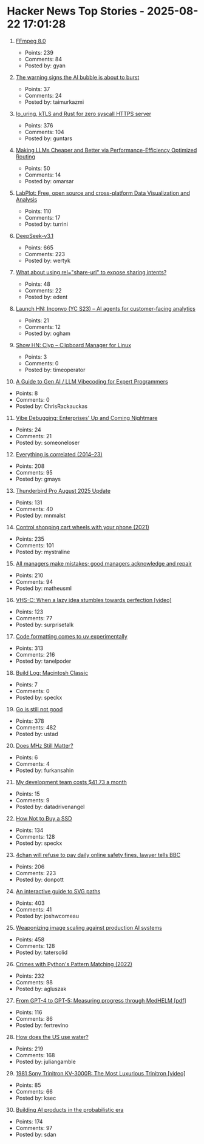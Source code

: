 # Hacker News Top Stories - 2025-08-22 17:01:28

1. [FFmpeg 8.0](https://ffmpeg.org/index.html#pr8.0)
   - Points: 239
   - Comments: 84
   - Posted by: gyan

2. [The warning signs the AI bubble is about to burst](https://www.telegraph.co.uk/business/2025/08/20/ai-report-triggering-panic-and-fear-on-wall-street/)
   - Points: 37
   - Comments: 24
   - Posted by: taimurkazmi

3. [Io_uring, kTLS and Rust for zero syscall HTTPS server](https://blog.habets.se/2025/04/io-uring-ktls-and-rust-for-zero-syscall-https-server.html)
   - Points: 376
   - Comments: 104
   - Posted by: guntars

4. [Making LLMs Cheaper and Better via Performance-Efficiency Optimized Routing](https://arxiv.org/abs/2508.12631)
   - Points: 50
   - Comments: 14
   - Posted by: omarsar

5. [LabPlot: Free, open source and cross-platform Data Visualization and Analysis](https://labplot.org/)
   - Points: 110
   - Comments: 17
   - Posted by: turrini

6. [DeepSeek-v3.1](https://api-docs.deepseek.com/news/news250821)
   - Points: 665
   - Comments: 223
   - Posted by: wertyk

7. [What about using rel="share-url" to expose sharing intents?](https://shkspr.mobi/blog/2025/08/what-about-using-relshare-url-to-expose-sharing-intents/)
   - Points: 48
   - Comments: 22
   - Posted by: edent

8. [Launch HN: Inconvo (YC S23) – AI agents for customer-facing analytics](undefined)
   - Points: 21
   - Comments: 12
   - Posted by: ogham

9. [Show HN: Clyp – Clipboard Manager for Linux](https://github.com/murat-cileli/clyp)
   - Points: 3
   - Comments: 0
   - Posted by: timeoperator

10. [A Guide to Gen AI / LLM Vibecoding for Expert Programmers](https://www.stochasticlifestyle.com/a-guide-to-gen-ai-llm-vibecoding-for-expert-programmers/)
   - Points: 8
   - Comments: 0
   - Posted by: ChrisRackauckas

11. [Vibe Debugging: Enterprises' Up and Coming Nightmare](https://marketsaintefficient.substack.com/p/vibe-debugging-enterprises-up-and)
   - Points: 24
   - Comments: 21
   - Posted by: someoneloser

12. [Everything is correlated (2014–23)](https://gwern.net/everything)
   - Points: 208
   - Comments: 95
   - Posted by: gmays

13. [Thunderbird Pro August 2025 Update](https://blog.thunderbird.net/2025/08/tbpro-august-2025-update/)
   - Points: 131
   - Comments: 40
   - Posted by: mnmalst

14. [Control shopping cart wheels with your phone (2021)](https://www.begaydocrime.com/)
   - Points: 235
   - Comments: 101
   - Posted by: mystraline

15. [All managers make mistakes; good managers acknowledge and repair](https://terriblesoftware.org/2025/08/22/the-management-skill-nobody-talks-about/)
   - Points: 210
   - Comments: 94
   - Posted by: matheusml

16. [VHS-C: When a lazy idea stumbles towards perfection [video]](https://www.youtube.com/watch?v=HFYWHeBhYbM)
   - Points: 123
   - Comments: 77
   - Posted by: surprisetalk

17. [Code formatting comes to uv experimentally](https://pydevtools.com/blog/uv-format-code-formatting-comes-to-uv-experimentally/)
   - Points: 313
   - Comments: 216
   - Posted by: tanelpoder

18. [Build Log: Macintosh Classic](https://www.jeffgeerling.com/blog/2025/build-log-macintosh-classic)
   - Points: 7
   - Comments: 0
   - Posted by: speckx

19. [Go is still not good](https://blog.habets.se/2025/07/Go-is-still-not-good.html)
   - Points: 378
   - Comments: 482
   - Posted by: ustad

20. [Does MHz Still Matter?](https://www.ubicloud.com/blog/does-mhz-still-matter)
   - Points: 6
   - Comments: 4
   - Posted by: furkansahin

21. [My development team costs $41.73 a month](https://philipotoole.com/my-development-team-costs-41-73-a-month/)
   - Points: 15
   - Comments: 9
   - Posted by: datadrivenangel

22. [How Not to Buy a SSD](https://andrei.xyz/post/how-not-to-buy-a-ssd/)
   - Points: 134
   - Comments: 128
   - Posted by: speckx

23. [4chan will refuse to pay daily online safety fines, lawyer tells BBC](https://www.bbc.co.uk/news/articles/cq68j5g2nr1o)
   - Points: 206
   - Comments: 223
   - Posted by: donpott

24. [An interactive guide to SVG paths](https://www.joshwcomeau.com/svg/interactive-guide-to-paths/)
   - Points: 403
   - Comments: 41
   - Posted by: joshwcomeau

25. [Weaponizing image scaling against production AI systems](https://blog.trailofbits.com/2025/08/21/weaponizing-image-scaling-against-production-ai-systems/)
   - Points: 458
   - Comments: 128
   - Posted by: tatersolid

26. [Crimes with Python's Pattern Matching (2022)](https://www.hillelwayne.com/post/python-abc/)
   - Points: 232
   - Comments: 98
   - Posted by: agluszak

27. [From GPT-4 to GPT-5: Measuring progress through MedHELM [pdf]](https://www.fertrevino.com/docs/gpt5_medhelm.pdf)
   - Points: 116
   - Comments: 86
   - Posted by: fertrevino

28. [How does the US use water?](https://www.construction-physics.com/p/how-does-the-us-use-water)
   - Points: 219
   - Comments: 168
   - Posted by: juliangamble

29. [1981 Sony Trinitron KV-3000R: The Most Luxurious Trinitron [video]](https://www.youtube.com/watch?v=jHG_I-9a7FY)
   - Points: 85
   - Comments: 66
   - Posted by: ksec

30. [Building AI products in the probabilistic era](https://giansegato.com/essays/probabilistic-era)
   - Points: 174
   - Comments: 97
   - Posted by: sdan

